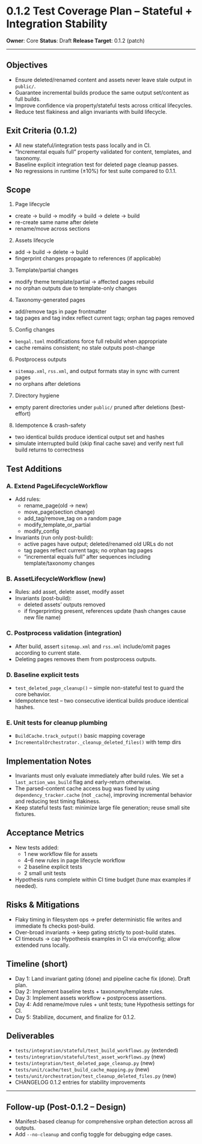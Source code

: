 # 0.1.2 Test Coverage Plan – Stateful + Integration Stability

**Owner**: Core
**Status**: Draft
**Release Target**: 0.1.2 (patch)

---

## Objectives
- Ensure deleted/renamed content and assets never leave stale output in `public/`.
- Guarantee incremental builds produce the same output set/content as full builds.
- Improve confidence via property/stateful tests across critical lifecycles.
- Reduce test flakiness and align invariants with build lifecycle.

## Exit Criteria (0.1.2)
- All new stateful/integration tests pass locally and in CI.
- “Incremental equals full” property validated for content, templates, and taxonomy.
- Baseline explicit integration test for deleted page cleanup passes.
- No regressions in runtime (±10%) for test suite compared to 0.1.1.

## Scope
1) Page lifecycle
- create → build → modify → build → delete → build
- re-create same name after delete
- rename/move across sections

2) Assets lifecycle
- add → build → delete → build
- fingerprint changes propagate to references (if applicable)

3) Template/partial changes
- modify theme template/partial → affected pages rebuild
- no orphan outputs due to template-only changes

4) Taxonomy-generated pages
- add/remove tags in page frontmatter
- tag pages and tag index reflect current tags; orphan tag pages removed

5) Config changes
- `bengal.toml` modifications force full rebuild when appropriate
- cache remains consistent; no stale outputs post-change

6) Postprocess outputs
- `sitemap.xml`, `rss.xml`, and output formats stay in sync with current pages
- no orphans after deletions

7) Directory hygiene
- empty parent directories under `public/` pruned after deletions (best-effort)

8) Idempotence & crash-safety
- two identical builds produce identical output set and hashes
- simulate interrupted build (skip final cache save) and verify next full build returns to correctness

## Test Additions

### A. Extend PageLifecycleWorkflow
- Add rules:
  - rename_page(old -> new)
  - move_page(section change)
  - add_tag/remove_tag on a random page
  - modify_template_or_partial
  - modify_config
- Invariants (run only post-build):
  - active pages have output; deleted/renamed old URLs do not
  - tag pages reflect current tags; no orphan tag pages
  - “incremental equals full” after sequences including template/taxonomy changes

### B. AssetLifecycleWorkflow (new)
- Rules: add asset, delete asset, modify asset
- Invariants (post-build):
  - deleted assets’ outputs removed
  - if fingerprinting present, references update (hash changes cause new file name)

### C. Postprocess validation (integration)
- After build, assert `sitemap.xml` and `rss.xml` include/omit pages according to current state.
- Deleting pages removes them from postprocess outputs.

### D. Baseline explicit tests
- `test_deleted_page_cleanup()` – simple non-stateful test to guard the core behavior.
- Idempotence test – two consecutive identical builds produce identical hashes.

### E. Unit tests for cleanup plumbing
- `BuildCache.track_output()` basic mapping coverage
- `IncrementalOrchestrator._cleanup_deleted_files()` with temp dirs

## Implementation Notes
- Invariants must only evaluate immediately after build rules. We set a `last_action_was_build` flag and early-return otherwise.
- The parsed-content cache access bug was fixed by using `dependency_tracker.cache` (not `_cache`), improving incremental behavior and reducing test timing flakiness.
- Keep stateful tests fast: minimize large file generation; reuse small site fixtures.

## Acceptance Metrics
- New tests added:
  - 1 new workflow file for assets
  - 4–6 new rules in page lifecycle workflow
  - 2 baseline explicit tests
  - 2 small unit tests
- Hypothesis runs complete within CI time budget (tune max examples if needed).

## Risks & Mitigations
- Flaky timing in filesystem ops → prefer deterministic file writes and immediate fs checks post-build.
- Over-broad invariants → keep gating strictly to post-build states.
- CI timeouts → cap Hypothesis examples in CI via env/config; allow extended runs locally.

## Timeline (short)
- Day 1: Land invariant gating (done) and pipeline cache fix (done). Draft plan.
- Day 2: Implement baseline tests + taxonomy/template rules.
- Day 3: Implement assets workflow + postprocess assertions.
- Day 4: Add rename/move rules + unit tests; tune Hypothesis settings for CI.
- Day 5: Stabilize, document, and finalize for 0.1.2.

## Deliverables
- `tests/integration/stateful/test_build_workflows.py` (extended)
- `tests/integration/stateful/test_asset_workflows.py` (new)
- `tests/integration/test_deleted_page_cleanup.py` (new)
- `tests/unit/cache/test_build_cache_mapping.py` (new)
- `tests/unit/orchestration/test_cleanup_deleted_files.py` (new)
- CHANGELOG 0.1.2 entries for stability improvements

---

## Follow-up (Post-0.1.2 – Design)
- Manifest-based cleanup for comprehensive orphan detection across all outputs.
- Add `--no-cleanup` and config toggle for debugging edge cases.
